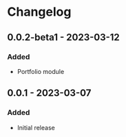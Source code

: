 # Changelog

## 0.0.2-beta1 - 2023-03-12

### Added

* Portfolio module

## 0.0.1 - 2023-03-07

### Added

* Initial release